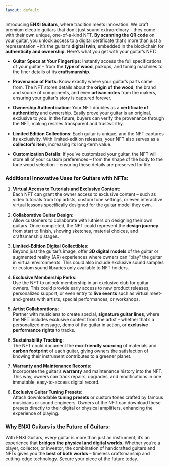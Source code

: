 ```yaml
---
layout: default
---
```

Introducing **ENXI Guitars**, where tradition meets innovation. We craft premium electric guitars that don’t just sound extraordinary – they come with their own unique, one-of-a-kind NFT. **By scanning the QR code** on your guitar, you unlock access to a digital certificate that’s more than just a representation – it’s the guitar’s **digital twin**, embedded in the blockchain for **authenticity and ownership**. Here’s what you get with your guitar’s NFT:

- **Guitar Specs at Your Fingertips**: Instantly access the full specifications of your guitar – from the **type of wood**, pickups, and tuning machines to the finer details of its **craftsmanship**.
  
- **Provenance of Parts**: Know exactly where your guitar’s parts came from. The NFT stores details about the **origin of the wood**, the brand and source of components, and even **artisan notes** from the makers, ensuring your guitar’s story is captured forever.

- **Ownership Authentication**: Your NFT doubles as a **certificate of authenticity** and ownership. Easily prove your guitar is an original, exclusive to you. In the future, buyers can verify the provenance through the NFT, making resales transparent and trustworthy.

- **Limited Edition Collections**: Each guitar is unique, and the NFT captures its exclusivity. With limited-edition releases, your NFT also serves as a **collector’s item**, increasing its long-term value.

- **Customization Details**: If you’ve customized your guitar, the NFT will store all of your custom preferences – from the shape of the body to the tone wood selection – ensuring these details are preserved for life.

### Additional Innovative Uses for Guitars with NFTs:

1. **Virtual Access to Tutorials and Exclusive Content**:  
   Each NFT can grant the owner access to exclusive content – such as video tutorials from top artists, custom tone settings, or even interactive virtual lessons specifically designed for the guitar model they own.

2. **Collaborative Guitar Design**:  
   Allow customers to collaborate with luthiers on designing their own guitars. Once completed, the NFT could represent the **design journey** from start to finish, showing sketches, material choices, and craftsmanship stages.

3. **Limited-Edition Digital Collectibles**:  
   Beyond just the guitar’s image, offer **3D digital models** of the guitar or augmented reality (AR) experiences where owners can “play” the guitar in virtual environments. This could also include exclusive sound samples or custom sound libraries only available to NFT holders.

4. **Exclusive Membership Perks**:  
   Use the NFT to unlock membership in an exclusive club for guitar owners. This could provide early access to new product releases, personalized support, or even entry to **live events** such as virtual meet-and-greets with artists, special performances, or workshops.

5. **Artist Collaborations**:  
   Partner with musicians to create special, **signature guitar lines**, where the NFT includes exclusive content from the artist – whether that’s a personalized message, demo of the guitar in action, or **exclusive performance rights** to tracks.

6. **Sustainability Tracking**:  
   The NFT could document the **eco-friendly sourcing** of materials and **carbon footprint** of each guitar, giving owners the satisfaction of knowing their instrument contributes to a greener planet.

7. **Warranty and Maintenance Records**:  
   Incorporate the guitar’s **warranty** and maintenance history into the NFT. This way, owners can track repairs, upgrades, and modifications in one immutable, easy-to-access digital record.

8. **Exclusive Guitar Tuning Presets**:  
   Attach downloadable **tuning presets** or custom tones crafted by famous musicians or sound engineers. Owners of the NFT can download these presets directly to their digital or physical amplifiers, enhancing the experience of playing.

### Why ENXI Guitars is the Future of Guitars:

With ENXI Guitars, every guitar is more than just an instrument; it’s an experience that **bridges the physical and digital worlds**. Whether you’re a player, collector, or investor, the combination of handcrafted guitars and NFTs gives you the **best of both worlds** – timeless craftsmanship and cutting-edge technology. Secure your piece of the future today.
